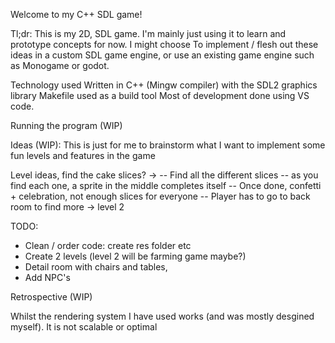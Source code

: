 Welcome to my C++ SDL game!

Tl;dr: This is my 2D, SDL game. I'm mainly just using it to learn and prototype concepts for now. I might choose
To implement / flesh out these ideas in a custom SDL game engine, or use an existing game engine such as Monogame or godot.

Technology used
Written in C++ (Mingw compiler) with the SDL2 graphics library
Makefile used as a build tool
Most of development done using VS code.

Running the program (WIP)

Ideas (WIP): This is just for me to brainstorm what I want to implement some fun levels and features in the game

Level ideas, find the cake slices? -> 
-- Find all the different slices
-- as you find each one, a sprite in the middle completes itself
-- Once done, confetti + celebration, not enough slices for everyone
-- Player has to go to back room to find more -> level 2


TODO:
* Clean / order code: create res folder etc
* Create 2 levels (level 2 will be farming game maybe?)
* Detail room with chairs and tables,
* Add NPC's

Retrospective (WIP)

Whilst the rendering system I have used works (and was mostly desgined myself). It is not scalable or optimal